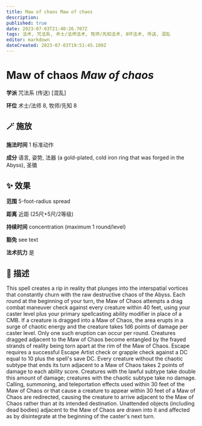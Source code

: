 ```yaml
---
title: Maw of chaos Maw of chaos
description: 
published: true
date: 2023-07-03T21:40:26.707Z
tags: 法术, 咒法系, 术士/法师法术, 牧师/先知法术, 8环法术, 传送, 混乱
editor: markdown
dateCreated: 2023-07-03T19:51:45.109Z
---
```


# **Maw of chaos** *Maw of chaos*

**学派** 咒法系 (传送) \[混乱\] 

**环位** 术士/法师 8, 牧师/先知 8

## 🪄 施放

**施法时间** 1 标准动作

**成分** 语言, 姿势, 法器 (a gold-plated, cold iron ring that was forged in the Abyss), 圣徽

## ✨ 效果  

**范围** 5-foot-radius spread

**距离** 近距 (25尺+5尺/2等级)  

**持续时间** concentration (maximum 1 round/level) 

**豁免** see text

**法术抗力** 是

## 📖 描述

This spell creates a rip in reality that plunges into the interspatial vortices that constantly churn with the raw destructive chaos of the Abyss. Each round at the beginning of your turn, the Maw of Chaos attempts a drag combat maneuver check against every creature within 40 feet, using your caster level plus your primary spellcasting ability modifier in place of a CMB. If a creature is dragged into a Maw of Chaos, the area erupts in a surge of chaotic energy and the creature takes 1d6 points of damage per caster level. Only one such eruption can occur per round.  Creatures dragged adjacent to the Maw of Chaos become entangled by the frayed strands of reality being torn apart at the rim of the Maw of Chaos. Escape requires a successful Escape Artist check or grapple check against a DC equal to 10 plus the spell's save DC. Every creature without the chaotic subtype that ends its turn adjacent to a Maw of Chaos takes 2 points of damage to each ability score. Creatures with the lawful subtype take double this amount of damage; creatures with the chaotic subtype take no damage.  Calling, summoning, and teleportation effects used within 30 feet of the Maw of Chaos or that cause a creature to appear within 30 feet of a Maw of Chaos are redirected, causing the creature to arrive adjacent to the Maw of Chaos rather than at its intended destination. Unattended objects (including dead bodies) adjacent to the Maw of Chaos are drawn into it and affected as by disintegrate at the beginning of the caster's next turn.
    